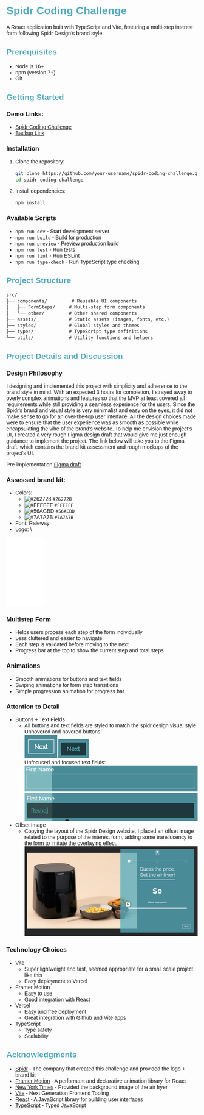 <link href="https://fonts.googleapis.com/css2?family=Raleway:wght@400;500;600;700&display=swap" rel="stylesheet">

<div style="font-family: 'Raleway', sans-serif">

# <div style="color:#56ACBD;"> Spidr Coding Challenge</div>

A React application built with TypeScript and Vite, featuring a multi-step interest form following Spidr Design's brand style.

## <div style="color:#56ACBD;"> Prerequisites

- Node.js 16+
- npm (version 7+)
- Git

## <div style="color:#56ACBD;"> Getting Started</div>

### Demo Links:

- [Spidr Coding Challenge](https://spidr-coding-challenge-tau.vercel.app/)
- [Backup Link](spidr-coding-challenge-ndb4r6py7-reshajs-projects.vercel.app)

### Installation

1. Clone the repository:
   ```bash
   git clone https://github.com/your-username/spidr-coding-challenge.git
   cd spidr-coding-challenge
   ```

2. Install dependencies:
   ```bash
   npm install
   ```

### Available Scripts

- `npm run dev` - Start development server
- `npm run build` - Build for production
- `npm run preview` - Preview production build
- `npm run test` - Run tests
- `npm run lint` - Run ESLint
- `npm run type-check` - Run TypeScript type checking

## <div style="color:#56ACBD;"> Project Structure</div>

```
src/
├── components/         # Reusable UI components
│   ├── FormSteps/     # Multi-step form components
│   └── other/         # Other shared components
├── assets/            # Static assets (images, fonts, etc.)
├── styles/            # Global styles and themes
├── types/             # TypeScript type definitions
└── utils/             # Utility functions and helpers
```

## <div style="color:#56ACBD;"> Project Details and Discussion</div>

### Design Philosophy
I designing and implemented this project with simplicity and adherence to the brand style in mind. With an expected 3 hours for completion, I strayed away to overly complex animations and features so that the MVP at least covered all requirements while still providing a seamless experience for the users. Since the Spidr's brand and visual style is very minimalist and easy on the eyes, it did not make sense to go for an over-the-top user interface. All the design choices made were to ensure that the user experience was as smooth as possible while encapsulating the vibe of the brand's website. To help me envision the project's UI, I created a very rough Figma design draft that would give me just enough guidance to implement the project. The link below will take you to the Figma draft, which contains the brand kit assessment and rough mockups of the project's UI.

Pre-implementation [Figma draft](https://www.figma.com/design/RfxEzPt1i3cHYk55NRAI50/Spidr-Coding-Challenge-Mockup?node-id=0-1&t=it8y9kJkqWjAyCEG-1) 

### Assessed brand kit:
- Colors: 
  - ![#262728](https://placehold.co/15x15/262728/262728.png) `#262728`
  - ![#FFFFFF](https://placehold.co/15x15/FFFFFF/FFFFFF.png) `#FFFFFF`
  - ![#56ACBD](https://placehold.co/15x15/56ACBD/56ACBD.png) `#56ACBD`
  - ![#7A7A7B](https://placehold.co/15x15/7A7A7B/7A7A7B.png) `#7A7A7B`
- Font: Raleway
- Logo: \
<img src="src/assets/spidr-logo.png" alt="spider-logo" width="100"/>

### Multistep Form
  - Helps users process each step of the form individually
  - Less cluttered and easier to navigate
  - Each step is validated before moving to the next
  - Progress bar at the top to show the current step and total steps

### Animations
- Smooth animations for buttons and text fields
- Swiping animations for form step transitions
- Simple progression animation for progress bar

### Attention to Detail
- Buttons + Text Fields
  - All buttons and text fields are styled to match the spidr.design visual style \
  Unhovered and hovered buttons: \
  ![alt text](/public/image.png) ![alt text](/public/image-2.png) \
  Unfocused and focused text fields: \
  ![alt text](/public/image-3.png) \
  ![alt text](/public/image-4.png)
- Offset Image
  - Copying the layout of the Spidr Design website, I placed an offset image related to the purpose of the interest form, adding some translucency to the form to imitate the overlaying effect. \
![alt text](/public/image-5.png)

### Technology Choices
- Vite
  - Super lightweight and fast, seemed appropriate for a small scale project like this
  - Easy deployment to Vercel
- Framer Motion
  - Easy to use
  - Good integration with React
- Vercel
  - Easy and free deployment
  - Great integration with Github and Vite apps
- TypeScript
  - Type safety
  - Scalability

## <div style="color:#56ACBD;"> Acknowledgments</div>

- [Spidr](https://spidr.design/) - The company that created this challenge and provided the logo + brand kit
- [Framer Motion](https://www.framer.com/motion/) - A performant and declarative animation library for React
- [New York Times](https://cdn.thewirecutter.com/wp-content/media/2024/11/air-fryer-2048px-4509-2x1-1.jpg?width=1024&quality=75&crop=2:1&auto=webp) - Provided the background image of the air fryer
- [Vite](https://vitejs.dev/) - Next Generation Frontend Tooling
- [React](https://reactjs.org/) - A JavaScript library for building user interfaces
- [TypeScript](https://www.typescriptlang.org/) - Typed JavaScript

</div>


